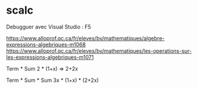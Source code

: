# scalc

Debugguer avec Visual Studio : F5

https://www.alloprof.qc.ca/fr/eleves/bv/mathematiques/algebre-expressions-algebriques-m1068
https://www.alloprof.qc.ca/fr/eleves/bv/mathematiques/les-operations-sur-les-expressions-algebriques-m1071

Term * Sum
2 * (1+x) => 2+2x

Term * Sum * Sum
3x * (1+x) * (2+2x) 

